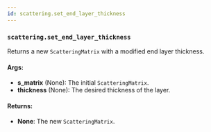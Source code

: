 ```yaml
---
id: scattering.set_end_layer_thickness
---
```


    
### `scattering.set_end_layer_thickness`
Returns a new `ScatteringMatrix` with a modified end layer thickness.


#### Args:
- **s_matrix** (None): The initial `ScatteringMatrix`.
- **thickness** (None): The desired thickness of the layer.

#### Returns:
- **None**: The new `ScatteringMatrix`.
